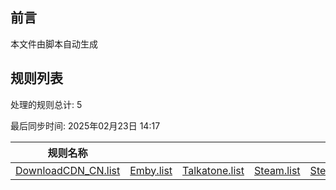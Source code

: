 ## 前言
本文件由脚本自动生成

## 规则列表
处理的规则总计: 5 

最后同步时间: 2025年02月23日 14:17 

| 规则名称 |    |     |     |     |
|----------|----------|----------|----------|----------|
| [DownloadCDN_CN.list](https://github.com/kirito12827/kk_zawuku/tree/clash/rule/DownloadCDN_CN.list)|[Emby.list ](https://github.com/kirito12827/kk_zawuku/tree/clash/rule/Emby.list )|[Talkatone.list](https://github.com/kirito12827/kk_zawuku/tree/clash/rule/Talkatone.list)|[Steam.list](https://github.com/kirito12827/kk_zawuku/tree/clash/rule/Steam.list)|[Steam_CN.list](https://github.com/kirito12827/kk_zawuku/tree/clash/rule/Steam_CN.list) |